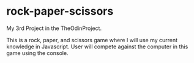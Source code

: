 # rock-paper-scissors

My 3rd Project in the TheOdinProject.

This is a rock, paper, and scissors game where I will use my current knowledge in Javascript. User will compete against the computer in this game using the console.
